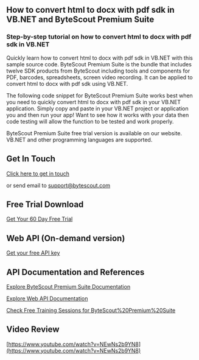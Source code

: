 ## How to convert html to docx with pdf sdk in VB.NET and ByteScout Premium Suite

### Step-by-step tutorial on how to convert html to docx with pdf sdk in VB.NET

Quickly learn how to convert html to docx with pdf sdk in VB.NET with this sample source code. ByteScout Premium Suite is the bundle that includes twelve SDK products from ByteScout including tools and components for PDF, barcodes, spreadsheets, screen video recording. It can be applied to convert html to docx with pdf sdk using VB.NET.

The following code snippet for ByteScout Premium Suite works best when you need to quickly convert html to docx with pdf sdk in your VB.NET application.  Simply copy and paste in your VB.NET project or application you and then run your app! Want to see how it works with your data then code testing will allow the function to be tested and work properly.

ByteScout Premium Suite free trial version is available on our website. VB.NET and other programming languages are supported.

## Get In Touch

[Click here to get in touch](https://bytescout.zendesk.com/hc/en-us/requests/new?subject=ByteScout%20Premium%20Suite%20Question)

or send email to [support@bytescout.com](mailto:support@bytescout.com?subject=ByteScout%20Premium%20Suite%20Question) 

## Free Trial Download

[Get Your 60 Day Free Trial](https://bytescout.com/download/web-installer?utm_source=github-readme)

## Web API (On-demand version)

[Get your free API key](https://pdf.co/documentation/api?utm_source=github-readme)

## API Documentation and References

[Explore ByteScout Premium Suite Documentation](https://bytescout.com/documentation/index.html?utm_source=github-readme)

[Explore Web API Documentation](https://pdf.co/documentation/api?utm_source=github-readme)

[Check Free Training Sessions for ByteScout%20Premium%20Suite](https://academy.bytescout.com/)

## Video Review

[https://www.youtube.com/watch?v=NEwNs2b9YN8](https://www.youtube.com/watch?v=NEwNs2b9YN8)